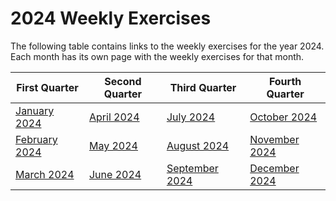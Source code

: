 # 2024 Weekly Exercises

The following table contains links to the weekly exercises for the year 2024. Each month has its own page with the weekly exercises for that month.

| First Quarter                       | Second Quarter                | Third Quarter                         | Fourth Quarter                       |
|-------------------------------------|-------------------------------|---------------------------------------|--------------------------------------|
| [January 2024](1.January-2024.md)   | [April 2024](4.April-2024.md) | [July 2024](7.July-2024.md)           | [October 2024](10.October-2024.md)   |
| [February 2024](2.February-2024.md) | [May 2024](5.May-2024.md)     | [August 2024](8.August-2024.md)       | [November 2024](11.November-2024.md) |
| [March 2024](3.March-2024.md)       | [June 2024](6.June-2024.md)   | [September 2024](9.September-2024.md) | [December 2024](12.December-2024.md) |
